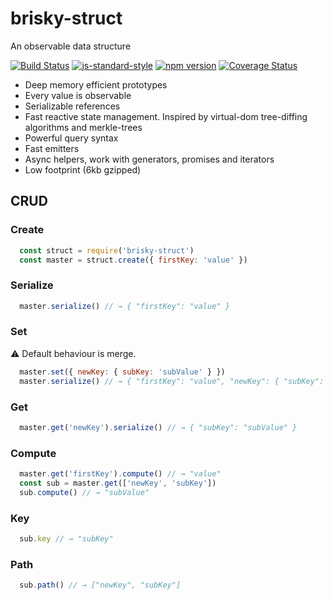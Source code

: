 # brisky-struct
An observable data structure

[![Build Status](https://travis-ci.org/vigour-io/brisky-struct.svg?branch=master)](https://travis-ci.org/vigour-io/brisky-struct)
[![js-standard-style](https://img.shields.io/badge/code%20style-standard-brightgreen.svg)](http://standardjs.com/)
[![npm version](https://badge.fury.io/js/brisky-struct.svg)](https://badge.fury.io/js/brisky-struct)
[![Coverage Status](https://coveralls.io/repos/github/vigour-io/brisky-struct/badge.svg?branch=master)](https://coveralls.io/github/vigour-io/brisky-struct?branch=master)

- Deep memory efficient prototypes
- Every value is observable
- Serializable references
- Fast reactive state management. Inspired by virtual-dom tree-diffing algorithms and merkle-trees
- Powerful query syntax
- Fast emitters
- Async helpers, work with generators, promises and iterators
- Low footprint (6kb gzipped)

## CRUD

### Create

```js
  const struct = require('brisky-struct')
  const master = struct.create({ firstKey: 'value' })
```

### Serialize

```js
  master.serialize() // → { "firstKey": "value" }
```

### Set

⚠ Default behaviour is merge.

```js
  master.set({ newKey: { subKey: 'subValue' } })
  master.serialize() // → { "firstKey": "value", "newKey": { "subKey": "subValue" } }
```

### Get

```js
  master.get('newKey').serialize() // → { "subKey": "subValue" }
```

### Compute

```js
  master.get('firstKey').compute() // → "value"
  const sub = master.get(['newKey', 'subKey'])
  sub.compute() // → "subValue"
```

### Key

```js
  sub.key // → "subKey"
```

### Path

```js
  sub.path() // → ["newKey", "subKey"]
```

